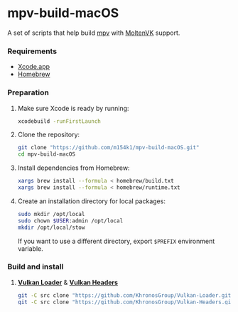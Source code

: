 # mpv-build-macOS
A set of scripts that help build [mpv](https://mpv.io) with [MoltenVK](https://github.com/KhronosGroup/MoltenVK) support.  

### Requirements
- [Xcode.app](https://developer.apple.com/xcode/)
- [Homebrew](https://brew.sh)

### Preparation
1. Make sure Xcode is ready by running:  

   ```sh
   xcodebuild -runFirstLaunch
   ```

2. Clone the repository:  

   ```sh
   git clone "https://github.com/m154k1/mpv-build-macOS.git"
   cd mpv-build-macOS
   ```

3. Install dependencies from Homebrew:  

   ```sh
   xargs brew install --formula < homebrew/build.txt
   xargs brew install --formula < homebrew/runtime.txt
   ```

4. Create an installation directory for local packages:  

   ```sh
   sudo mkdir /opt/local
   sudo chown $USER:admin /opt/local
   mkdir /opt/local/stow
   ```

   If you want to use a different directory, export `$PREFIX` environment variable.

### Build and install
1. [**Vulkan Loader**](https://github.com/KhronosGroup/Vulkan-Loader) & [**Vulkan Headers**](https://github.com/KhronosGroup/Vulkan-Headers)  

   ```sh
   git -C src clone "https://github.com/KhronosGroup/Vulkan-Loader.git"
   git -C src clone "https://github.com/KhronosGroup/Vulkan-Headers.git"
   ./build-vulkan
   ```

2. [**MoltenVK**](https://github.com/KhronosGroup/MoltenVK)  

   ```sh
   git -C src clone "https://github.com/KhronosGroup/MoltenVK.git"
   ./build-moltenvk
   ```

3. [**libplacebo**](https://code.videolan.org/videolan/libplacebo)  

   ```sh
   git -C src clone --recursive "https://code.videolan.org/videolan/libplacebo.git"
   ./build-libplacebo
   ```

4. [**dav1d**](https://code.videolan.org/videolan/dav1d)  

   ```sh
   git -C src clone "https://code.videolan.org/videolan/dav1d.git"
   ./build-dav1d
   ```

5. [**SVT-AV1**](https://gitlab.com/AOMediaCodec/SVT-AV1)  

   ```sh
   git -C src clone "https://gitlab.com/AOMediaCodec/SVT-AV1.git"
   ./build-svt-av1
   ```

6. [**x264**](https://code.videolan.org/videolan/x264)  

   ```sh
   git -C src clone "https://code.videolan.org/videolan/x264.git"
   ./build-x264
   ```

7. [**x265**](https://bitbucket.org/multicoreware/x265_git/src/master/)  

   ```sh
   git -C src clone "https://bitbucket.org/multicoreware/x265_git.git"
   ./build-x265
   ```

8. [**FreeType**](https://gitlab.freedesktop.org/freetype/freetype) & [**HarfBuzz**](https://github.com/harfbuzz/harfbuzz)  

   ```sh
   git -C src clone "https://gitlab.freedesktop.org/freetype/freetype.git"
   git -C src clone "https://github.com/harfbuzz/harfbuzz.git"
   ./build-freetype -Dharfbuzz=disabled
   ./build-harfbuzz
   ./build-freetype
   ```

9. [**libass**](https://github.com/libass/libass)  

   ```sh
   git -C src clone "https://github.com/libass/libass.git"
   ./build-libass
   ```

10. [**FFmpeg**](https://git.ffmpeg.org/ffmpeg.git)  

    ```sh
    git -C src clone "https://git.ffmpeg.org/ffmpeg.git"
    ./build-ffmpeg
    ```

11. [**libarchive**](https://github.com/libarchive/libarchive)  

    ```sh
    git -C src clone "https://github.com/libarchive/libarchive.git"
    ./build-libarchive
    ```

12. [**uchardet**](https://gitlab.freedesktop.org/uchardet/uchardet)  

    ```sh
    git -C src clone "https://gitlab.freedesktop.org/uchardet/uchardet.git"
    ./build-uchardet
    ```

13. [**mpv**](https://github.com/mpv-player/mpv)  

    ```sh
    git -C src clone "https://github.com/mpv-player/mpv.git"

    # This will build and install mpv as CLI program
    ./build-mpv

    # Alternatively, you can make an app bundle by adding '--bundle' option
    # This will create mpv.tar.gz with mpv.app
    ./build-mpv --bundle
    ```

14. Add `/opt/local/bin` to your `$PATH`.

### Recommended settings

```cfg
# ~/.config/mpv/mpv.conf

vo=gpu-next
hwdec=yes
dither-depth=no
macos-render-timer=feedback
```

### Environment variables

- `MTL_HUD_ENABLED=1`  
  Enables the [Metal Performance HUD](https://developer.apple.com/documentation/xcode/monitoring-your-metal-apps-graphics-performance).  

- `MVK_CONFIG_LOG_LEVEL=3`  
  Enables verbose MoltenVK logging.  

### Dependency graph

```mermaid
graph TD;
   mpv-->ffmpeg;
   mpv-->libplacebo;
   mpv-->vulkan;
   mpv-->libass;
   mpv-->libarchive;
   mpv-->uchardet;
   libplacebo-->vulkan;
   vulkan-->moltenvk;
   ffmpeg-->libplacebo;
   ffmpeg-->vulkan;
   ffmpeg-->dav1d;
   ffmpeg-->svt-av1;
   ffmpeg-->x264;
   ffmpeg-->x265;
   ffmpeg-->libass;
   ffmpeg-->freetype;
   ffmpeg-->harfbuzz;
   libass-->freetype;
   libass-->harfbuzz;
   freetype-->harfbuzz;
   harfbuzz-->freetype;
```
